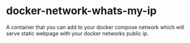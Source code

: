 # docker-network-whats-my-ip
A container that you can add to your docker compose network which will serve static webpage with your docker networks public ip.
